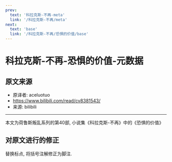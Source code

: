 ```yaml
---
prev:
  text: '科拉克斯-不再-meta'
  link: '/科拉克斯-不再/meta'
next:
  text: 'base'
  link: '/科拉克斯-不再/恐惧的价值/base'
---
```


# 科拉克斯-不再-恐惧的价值-元数据

## 原文来源

+ 原译者: aceluotuo
+ <https://www.bilibili.com/read/cv8381543/>
+ 来源: bilibili

--------

本文为荷鲁斯叛乱系列的第40部, 小说集《科拉克斯-不再》中的《恐惧的价值》

## 对原文进行的修正

替换标点, 将括号注解修正为脚注.
